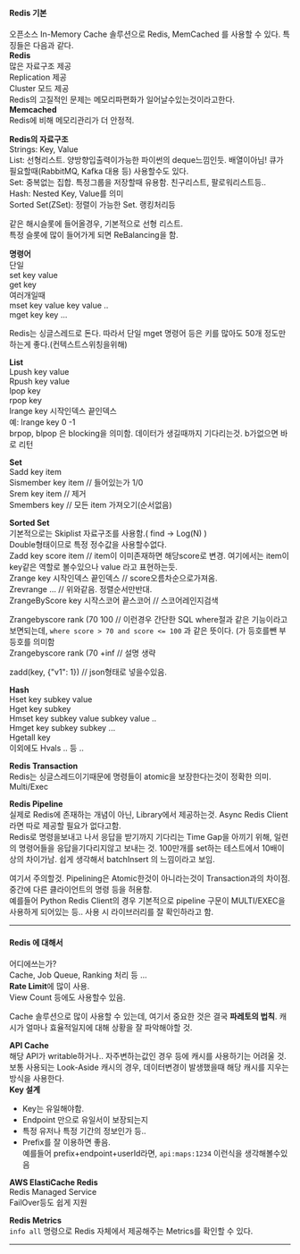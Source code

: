 #### Redis 기본  
오픈소스 In-Memory Cache 솔루션으로 Redis, MemCached 를 사용할 수 있다. 특징들은 다음과 같다.    
**Redis**  
많은 자료구조 제공  
Replication 제공  
Cluster 모드 제공  
Redis의 고질적인 문제는 메모리파편화가 일어날수있는것이라고한다.  
**Memcached**  
Redis에 비해 메모리관리가 더 안정적.  
	
**Redis의 자료구조**  
Strings: Key, Value  
List: 선형리스트. 양방향입출력이가능한 파이썬의 deque느낌인듯. 배열이아님! 큐가 필요할때(RabbitMQ, Kafka 대용 등) 사용할수도 있다.     
Set: 중복없는 집합. 특정그룹을 저장할때 유용함. 친구리스트, 팔로워리스트등..  
Hash: Nested Key, Value를 의미  
Sorted Set(ZSet): 정렬이 가능한 Set. 랭킹처리등  
	
같은 해시슬롯에 들어올경우, 기본적으로 선형 리스트.  
특정 슬롯에 많이 들어가게 되면 ReBalancing을 함.  

**명령어**  
단일  
set key value  
get key  
여러개일때  
mset key value key value ..  
mget key key ...  

Redis는 싱글스레드로 돈다. 따라서 단일 mget 명령어 등은 키를 많아도 50개 정도만 하는게 좋다.(컨텍스트스위칭을위해)  

**List**  
Lpush key value  
Rpush key value  
lpop key  
rpop key  
lrange key 시작인덱스 끝인덱스  
	예: lrange key 0 -1  
brpop, blpop 은 blocking을 의미함. 데이터가 생길때까지 기다리는것. b가없으면 바로 리턴  

**Set**  
Sadd key item  
Sismember key item  // 들어있는가 1/0  
Srem key item  // 제거  
Smembers key  // 모든 item 가져오기(순서없음)  

**Sorted Set**  
기본적으로는 Skiplist 자료구조를 사용함.( find -> Log(N) )  
Double형태이므로 특정 정수값을 사용할수없다.  
Zadd key score item  // item이 이미존재하면 해당score로 변경. 여기에서는 item이 key같은 역할로 볼수있으나 value 라고 표현하는듯.  
Zrange key 시작인덱스 끝인덱스  // score오름차순으로가져옴.  
Zrevrange ... // 위와같음. 정렬순서만반대.  
ZrangeByScore key 시작스코어 끝스코어 // 스코어레인지검색  

Zrangebyscore rank (70 100 // 이런경우 간단한 SQL where절과 같은 기능이라고 보면되는데, `where score > 70 and score <= 100` 과 같은 뜻이다. (가 등호를뺀 부등호를 의미함  
Zrangebyscore rank (70 +inf // 설명 생략  

zadd(key, {"v1": 1}) // json형태로 넣을수있음.  


**Hash**  
Hset key subkey value  
Hget key subkey  
Hmset key subkey value subkey value ..  
Hmget key subkey subkey ...  
Hgetall key  
이외에도 Hvals .. 등 ..  


**Redis Transaction**  
Redis는 싱글스레드이기때문에 명령들이 atomic을 보장한다는것이 정확한 의미.  
Multi/Exec  

**Redis Pipeline**  
실제로 Redis에 존재하는 개념이 아닌, Library에서 제공하는것. Async Redis Client라면 따로 제공할 필요가 없다고함.    
Redis로 명령을보내고 나서 응답을 받기까지 기다리는 Time Gap을 아끼기 위해, 일련의 명령어들을 응답을기다리지않고 보내는 것. 100만개를 set하는 테스트에서 10배이상의 차이가남. 쉽게 생각해서 batchInsert 의 느낌이라고 보임.  

여기서 주의할것. Pipelining은 Atomic한것이 아니라는것이 Transaction과의 차이점. 중간에 다른 클라이언트의 명령 등을 허용함.  
예를들어 Python Redis Client의 경우 기본적으로 pipeline 구문이 MULTI/EXEC을 사용하게 되어있는 등.. 사용 시 라이브러리를 잘 확인하라고 함.  

---  

#### Redis 에 대해서  
어디에쓰는가?  
Cache, Job Queue, Ranking 처리 등 ...  
**Rate Limit**에 많이 사용.  
View Count 등에도 사용할수 있음.  


Cache 솔루션으로 많이 사용할 수 있는데, 여기서 중요한 것은 결국 **파레토의 법칙**. 캐시가 얼마나 효율적일지에 대해 상황을 잘 파악해야할 것.  

**API Cache**  
해당 API가 writable하거나.. 자주변하는값인 경우 등에 캐시를 사용하기는 어려울 것. 보통 사용되는 Look-Aside 캐시의 경우, 데이터변경이 발생했을때 해당 캐시를 지우는 방식을 사용한다.    
**Key 설계**  
- Key는 유일해야함.  
- Endpoint 만으로 유일서이 보장되는지
- 특정 유저나 특정 기간의 정보인가 등..  
- Prefix를 잘 이용하면 좋음.  
예를들어 prefix+endpoint+userId라면, `api:maps:1234` 이런식을 생각해볼수있음  

**AWS ElastiCache Redis**  
Redis Managed Service  
FailOver등도 쉽게 지원  

**Redis Metrics**  
`info all` 명령으로 Redis 자체에서 제공해주는 Metrics를 확인할 수 있다.  



---  


 

